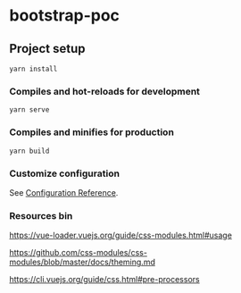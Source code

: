 # bootstrap-poc

## Project setup
```
yarn install
```

### Compiles and hot-reloads for development
```
yarn serve
```

### Compiles and minifies for production
```
yarn build
```

### Customize configuration
See [Configuration Reference](https://cli.vuejs.org/config/).

### Resources bin
https://vue-loader.vuejs.org/guide/css-modules.html#usage

https://github.com/css-modules/css-modules/blob/master/docs/theming.md

https://cli.vuejs.org/guide/css.html#pre-processors